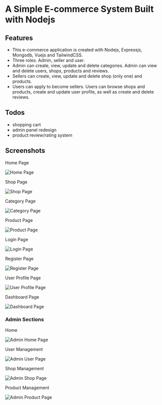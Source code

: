 # A Simple E-commerce System Built with Nodejs

## Features

- This e-commerce application is created with Nodejs, Expressjs, Mongodb, Vuejs and TailwindCSS.
- Three roles. Admin, seller and user.
- Admin can create, view, update and delete categories. Admin can view and delete users, shops, products and reviews.
- Sellers can create, view, update and delete shop (only one) and products.
- Users can apply to become sellers. Users can browse shops and products, create and update user profile, as well as create and delete reviews.

## Todos

- shopping cart
- admin panel redesign
- product review/rating system

## Screenshots

Home Page

![Home Page](https://github.com/ericnanhu/ecommerce-nodejs/blob/main/screenshots/home.png?raw=true)

Shop Page

![Shop Page](https://github.com/ericnanhu/ecommerce-nodejs/blob/main/screenshots/shop.png?raw=true)

Category Page

![Category Page](https://github.com/ericnanhu/ecommerce-nodejs/blob/main/screenshots/category.png?raw=true)

Product Page

![Product Page](https://github.com/ericnanhu/ecommerce-nodejs/blob/main/screenshots/product.png?raw=true)

Login Page

![Login Page](https://github.com/ericnanhu/ecommerce-nodejs/blob/main/screenshots/login.png?raw=true)

Register Page

![Register Page](https://github.com/ericnanhu/ecommerce-nodejs/blob/main/screenshots/register.png?raw=true)

User Profile Page

![User Profile Page](https://github.com/ericnanhu/ecommerce-nodejs/blob/main/screenshots/user_profile.png?raw=true)

Dashboard Page

![Dashboard Page](https://github.com/ericnanhu/ecommerce-nodejs/blob/main/screenshots/dashboard.png?raw=true)

### Admin Sections

Home

![Admin Home Page](https://github.com/ericnanhu/ecommerce-nodejs/blob/main/screenshots/admin_home.png?raw=true)

User Management

![Admin User Page](https://github.com/ericnanhu/ecommerce-nodejs/blob/main/screenshots/admin_user.png?raw=true)

Shop Management

![Admin Shop Page](https://github.com/ericnanhu/ecommerce-nodejs/blob/main/screenshots/admin_shop.png?raw=true)

Product Management

![Admin Product Page](https://github.com/ericnanhu/ecommerce-nodejs/blob/main/screenshots/admin_product.png?raw=true)